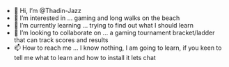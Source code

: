 - 👋 Hi, I’m @Thadin-Jazz
- 👀 I’m interested in ... gaming and long walks on the beach
- 🌱 I’m currently learning ... trying to find out what I should learn 
- 💞️ I’m looking to collaborate on ... a gaming tournament bracket/ladder that can track scores and results 
- 📫 How to reach me ... I know nothing, I am going to learn, if you keen to tell me what to learn and how to install it lets chat

<!---
Thadin-Jazz/Thadin-Jazz is a ✨ special ✨ repository because its `README.md` (this file) appears on your GitHub profile.
You can click the Preview link to take a look at your changes.
--->
